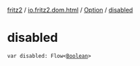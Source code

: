 [fritz2](../../index.md) / [io.fritz2.dom.html](../index.md) / [Option](index.md) / [disabled](./disabled.md)

# disabled

`var disabled: Flow<`[`Boolean`](https://kotlinlang.org/api/latest/jvm/stdlib/kotlin/-boolean/index.html)`>`